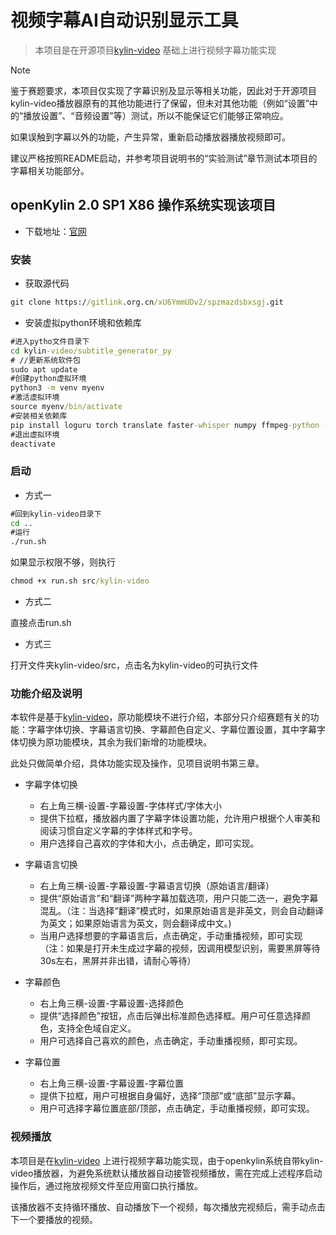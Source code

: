 # 视频字幕AI自动识别显示工具

>  本项目是在开源项目[kylin-video](https://github.com/openkylin/kylin-video) 基础上进行视频字幕功能实现

> [!NOTE]
> 鉴于赛题要求，本项目仅实现了字幕识别及显示等相关功能，因此对于开源项目kylin-video播放器原有的其他功能进行了保留，但未对其他功能（例如“设置”中的“播放设置”、“音频设置”等）测试，所以不能保证它们能够正常响应。
>
> 如果误触到字幕以外的功能，产生异常，重新启动播放器播放视频即可。
> 
> 建议严格按照README启动，并参考项目说明书的“实验测试”章节测试本项目的字幕相关功能部分。

## openKylin 2.0 SP1 X86 操作系统实现该项目

- 下载地址：[官网](https://www.openkylin.top/downloads/)


### 安装

- 获取源代码

```cmd
git clone https://gitlink.org.cn/xU6YmmUDv2/spzmazdsbxsgj.git
```

- 安装虚拟python环境和依赖库
  
```cmd
#进入pytho文件目录下
cd kylin-video/subtitle_generator_py
# //更新系统软件包
sudo apt update 
#创建python虚拟环境
python3 -m venv myenv
#激活虚拟环境
source myenv/bin/activate
#安装相关依赖库
pip install loguru torch translate faster-whisper numpy ffmpeg-python -i https://pypi.tuna.tsinghua.edu.cn/simple
#退出虚拟环境
deactivate
```

### 启动

- 方式一
  
```cmd
#回到kylin-video目录下
cd .. 
#运行
./run.sh 
```
如果显示权限不够，则执行

```cmd
chmod +x run.sh src/kylin-video  
```
- 方式二
  
直接点击run.sh

- 方式三
  
打开文件夹kylin-video/src，点击名为kylin-video的可执行文件


### 功能介绍及说明
本软件是基于[kylin-video](https://github.com/openkylin/kylin-video)，原功能模块不进行介绍，本部分只介绍赛题有关的功能：字幕字体切换、字幕语言切换、字幕颜色自定义、字幕位置设置，其中字幕字体切换为原功能模块，其余为我们新增的功能模块。

此处只做简单介绍，具体功能实现及操作，见项目说明书第三章。
- 字幕字体切换
    - 右上角三横-设置-字幕设置-字体样式/字体大小
    - 提供下拉框，播放器内置了字幕字体设置功能，允许用户根据个人审美和阅读习惯自定义字幕的字体样式和字号。
    - 用户选择自己喜欢的字体和大小，点击确定，即可实现。
- 字幕语言切换
    - 右上角三横-设置-字幕设置-字幕语言切换（原始语言/翻译）
    - 提供“原始语言”和“翻译”两种字幕加载选项，用户只能二选一，避免字幕混乱。（注：当选择“翻译”模式时，如果原始语言是非英文，则会自动翻译为英文；如果原始语言为英文，则会翻译成中文。)
    - 当用户选择想要的字幕语言后，点击确定，手动重播视频，即可实现（注：如果是打开未生成过字幕的视频，因调用模型识别，需要黑屏等待30s左右，黑屏并非出错，请耐心等待）

- 字幕颜色
    - 右上角三横-设置-字幕设置-选择颜色 
    - 提供“选择颜色”按钮，点击后弹出标准颜色选择框。用户可任意选择颜色，支持全色域自定义。
    - 用户可选择自己喜欢的颜色，点击确定，手动重播视频，即可实现。

- 字幕位置
    - 右上角三横-设置-字幕设置-字幕位置
    - 提供下拉框，用户可根据自身偏好，选择“顶部”或“底部”显示字幕。
    - 用户可选择字幕位置底部/顶部，点击确定，手动重播视频，即可实现。

### 视频播放

本项目是在[kylin-video](https://github.com/openkylin/kylin-video) 上进行视频字幕功能实现，由于openkylin系统自带kylin-video播放器，为避免系统默认播放器自动接管视频播放，需在完成上述程序启动操作后，通过拖放视频文件至应用窗口执行播放。

该播放器不支持循环播放、自动播放下一个视频，每次播放完视频后，需手动点击下一个要播放的视频。
